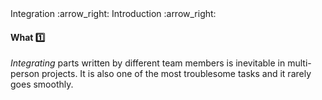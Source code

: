 <link rel="stylesheet" href="{{baseUrl}}/css/textbook.css">

<div class="website-content">

<div id="path">Integration :arrow_right: Introduction :arrow_right:</div>

<div id="title">

#### What :one:

</div>

<div id="body">

_Integrating_ parts written by different team members is inevitable in multi-person projects. It is also one of the most troublesome tasks and it rarely goes smoothly. 

</div>

</div>
